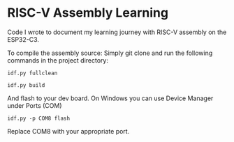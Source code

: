# RISC-V Assembly Learning
Code I wrote to document my learning journey with RISC-V assembly on the ESP32-C3.

To compile the assembly source: Simply git clone and run the following commands in the project directory:

```idf.py fullclean```

```idf.py build```

And flash to your dev board. On Windows you can use Device Manager under Ports (COM)

```idf.py -p COM8 flash```

Replace COM8 with your appropriate port.
